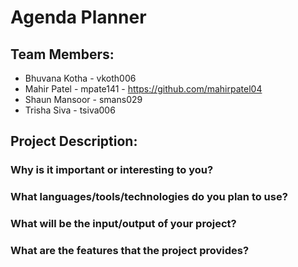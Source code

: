 # Agenda Planner

## Team Members:
- Bhuvana Kotha - vkoth006
- Mahir Patel - mpate141
      - https://github.com/mahirpatel04
- Shaun Mansoor - smans029
- Trisha Siva - tsiva006

## Project Description:

### Why is it important or interesting to you?

### What languages/tools/technologies do you plan to use?

### What will be the input/output of your project?

### What are the features that the project provides?
